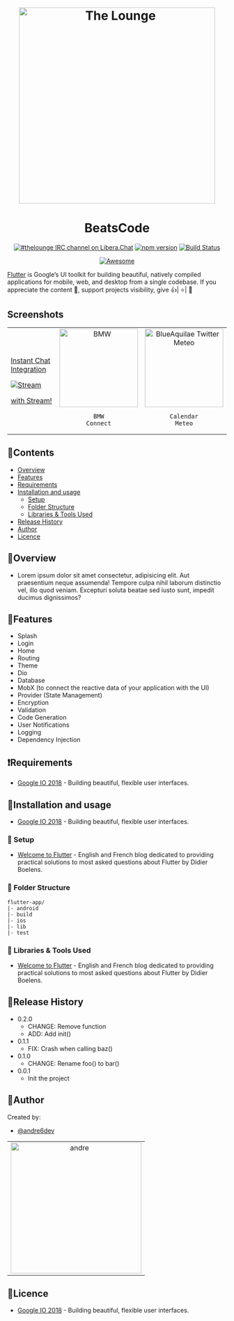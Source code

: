 <h1 align="center">
<img width="450"alt="The Lounge"	src="https://cdn.dribbble.com/users/12198047/screenshots/18547489/media/0dbdb8c9f259d3650d8167729ce39650.png">
</h1>
<h1 align="center">
	BeatsCode
</h1>
<p align="center">
	<a href="https://demo.thelounge.chat/"><img
		alt="#thelounge IRC channel on Libera.Chat"
		src="https://img.shields.io/badge/Libera.Chat-%23thelounge-415364.svg?colorA=ff9e18"></a>
	<a href="https://yarn.pm/thelounge"><img
		alt="npm version"
		src="https://img.shields.io/npm/v/thelounge.svg?colorA=333a41&maxAge=3600"></a>
	<a href="https://github.com/thelounge/thelounge/actions"><img
		alt="Build Status"
		src="https://github.com/thelounge/thelounge/workflows/Build/badge.svg"></a>
</p>

<p align="center">
  <a href="https://github.com/sindresorhus/awesome">
    <img alt="Awesome" src="https://cdn.rawgit.com/sindresorhus/awesome/d7305f38d29fed78fa85652e3a63e154dd8e8829/media/badge.svg" />
  </a>
</p>

<a href="https://flutter.dev/">Flutter</a> is Google’s UI toolkit for building beautiful, natively compiled applications for mobile, web, and desktop from a single codebase.
If you appreciate the content 📖, support projects visibility, give 👍| ⭐| 👏

</a>

## Screenshots

<div style="text-align: center"><table><tr>
  <td style="text-align: center, width: 180">


[Instant Chat Integration](https://getstream.io/chat/sdk/flutter/?utm_source=Github&utm_medium=Github_Repo_Content_Ad&utm_content=Developer&utm_campaign=Github_Mar2022_FlutterChatSDK&utm_term=Awesome)

<a href="https://getstream.io/chat/sdk/flutter/?utm_source=Github&utm_medium=Github_Repo_Content_Ad&utm_content=Developer&utm_campaign=Github_Mar2022_FlutterChatSDK&utm_term=Awesome">
    <img alt="Stream" src="./.github/stream-animation.gif" /> 
</a>

[with Stream!](https://getstream.io/chat/sdk/flutter/?utm_source=Github&utm_medium=Github_Repo_Content_Ad&utm_content=Developer&utm_campaign=Github_Mar2022_FlutterChatSDK&utm_term=Awesome)


  </td>
   <td style="text-align: center">
    <img width="180" alt="BMW" src="https://user-images.githubusercontent.com/1295961/160239273-ce881c0c-c3de-4953-9448-dfd12d7ffe30.png">

    BMW
    Connect

  </td>
  <td style="text-align: center">
    <img width="180" alt="BlueAquilae Twitter Meteo" src="https://user-images.githubusercontent.com/1295961/160238906-540a4a0d-b721-4c73-8b58-58b96b5e6414.png">


    Calendar
    Meteo

  </td>

</tr></table></div>

## 📑Contents

- [Overview](#overview)
- [Features](#features)
- [Requirements](#requirements)
- [Installation and usage](#installation)
    - [Setup](#setup)
    - [Folder Structure](#folder)
    - [Libraries & Tools Used](#libraries)
- [Release History](#release)
- [Author](#author)
- [Licence](#licence)

## 📜Overview

- Lorem ipsum dolor sit amet consectetur, adipisicing elit. Aut praesentium neque assumenda! Tempore culpa nihil laborum distinctio vel, illo quod veniam. Excepturi soluta beatae sed iusto sunt, impedit ducimus dignissimos?

## 📀Features

- Splash
- Login
- Home
- Routing
- Theme
- Dio
- Database
- MobX (to connect the reactive data of your application with the UI)
- Provider (State Management)
- Encryption
- Validation
- Code Generation
- User Notifications
- Logging
- Dependency Injection

## ❗Requirements

- [Google IO 2018](https://medium.com/flutter-io/building-beautiful-flexible-user-interfaces-with-flutter-material-theming-and-official-material-13ae9279ef19) - Building beautiful, flexible user interfaces.

## 💾Installation and usage

- [Google IO 2018](https://medium.com/flutter-io/building-beautiful-flexible-user-interfaces-with-flutter-material-theming-and-official-material-13ae9279ef19) - Building beautiful, flexible user interfaces.

### 🚨 Setup

- [Welcome to Flutter](https://didierboelens.com) - English and French blog dedicated to providing practical solutions to most asked questions about Flutter by Didier Boelens.

### 📂 Folder Structure

```
flutter-app/
|- android
|- build
|- ios
|- lib
|- test
```

### 📘 Libraries & Tools Used

- [Welcome to Flutter](https://didierboelens.com) - English and French blog dedicated to providing practical solutions to most asked questions about Flutter by Didier Boelens.

## 🎁Release History

- 0.2.0
    - CHANGE: Remove function
    - ADD: Add init()
- 0.1.1
    - FIX: Crash when calling baz()
- 0.1.0
    - CHANGE: Rename foo() to bar()
- 0.0.1
    - Init the project

## 🐺Author

Created by:

- [@andre6dev](https://github.com/Andre6-dev/)
<table>
  <tr>
    <td align="center">
      <a href="https://github.com/Andre6-dev">
        <img src="https://cdn.dribbble.com/users/12198047/screenshots/18547601/media/77584663571fcf822dc55501d0e1ad31.png" width="300px;" alt="andre"/>
      </a>
      </br>
    </td>
	</tr>
</table>

## 📝Licence

- [Google IO 2018](https://medium.com/flutter-io/building-beautiful-flexible-user-interfaces-with-flutter-material-theming-and-official-material-13ae9279ef19) - Building beautiful, flexible user interfaces.
